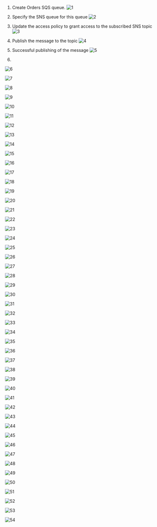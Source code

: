 1. Create Orders SQS queue.
![1](https://github.com/prashantlangade306/12weeksawschallenge/assets/57378421/34adfac6-6a1b-4c68-8590-973c9e71debe)

2. Specify the SNS queue for this queue
![2](https://github.com/prashantlangade306/12weeksawschallenge/assets/57378421/a4297241-599d-4d5c-9333-7c97ebfd609f)

3. Update the access policy to grant access to the subscribed SNS topic
![3](https://github.com/prashantlangade306/12weeksawschallenge/assets/57378421/d43e64b1-9966-4b1c-af22-da9a6136d3cd)

4. Publish the message to the topic
![4](https://github.com/prashantlangade306/12weeksawschallenge/assets/57378421/18204b82-2226-4747-8839-10674689021e)

5. Successful publishing of the message
![5](https://github.com/prashantlangade306/12weeksawschallenge/assets/57378421/c4f76473-b254-41a8-93c8-4d8bdf81c7f6)

6. 
![6](https://github.com/prashantlangade306/12weeksawschallenge/assets/57378421/24577430-30e3-4d16-9ba2-fd412e735c34)

![7](https://github.com/prashantlangade306/12weeksawschallenge/assets/57378421/dac8fa2b-d732-4e1c-bf1c-017659308310)

![8](https://github.com/prashantlangade306/12weeksawschallenge/assets/57378421/26799d7d-2783-496b-b27c-52bd2010423d)

![9](https://github.com/prashantlangade306/12weeksawschallenge/assets/57378421/d48f8119-8830-4cbc-aa3a-f804a6d3ad2b)

![10](https://github.com/prashantlangade306/12weeksawschallenge/assets/57378421/cb783be1-2747-4123-ac77-bf2ef7f3b556)

![11](https://github.com/prashantlangade306/12weeksawschallenge/assets/57378421/aad88db7-af69-4f2c-b309-8a2d99a29932)

![12](https://github.com/prashantlangade306/12weeksawschallenge/assets/57378421/d3dd3258-27ea-4d32-ac4e-ffef0cd0a199)

![13](https://github.com/prashantlangade306/12weeksawschallenge/assets/57378421/e2d9d623-a9a5-47d9-bc1e-11220fc7b290)

![14](https://github.com/prashantlangade306/12weeksawschallenge/assets/57378421/bb4596cd-f8cf-413b-a373-6e562acf04f1)

![15](https://github.com/prashantlangade306/12weeksawschallenge/assets/57378421/a00c24c2-487d-446c-9d19-e44445190b95)

![16](https://github.com/prashantlangade306/12weeksawschallenge/assets/57378421/226afa72-4ea1-4627-8f28-7fcf18f0b508)

![17](https://github.com/prashantlangade306/12weeksawschallenge/assets/57378421/12bd8ca1-3546-441d-860a-05d6472c7415)

![18](https://github.com/prashantlangade306/12weeksawschallenge/assets/57378421/71632db1-1c50-4f1a-ae0a-d3639b54107d)

![19](https://github.com/prashantlangade306/12weeksawschallenge/assets/57378421/7118df5a-9990-4a32-9f2f-d653d9b00712)

![20](https://github.com/prashantlangade306/12weeksawschallenge/assets/57378421/a6ef3acc-e700-4787-b099-4cff46dbfe60)

![21](https://github.com/prashantlangade306/12weeksawschallenge/assets/57378421/7f5386d4-6ada-4551-a0d2-868e5fcda76b)

![22](https://github.com/prashantlangade306/12weeksawschallenge/assets/57378421/44813f57-e4ff-4e43-97ab-1a4e9ef02aee)

![23](https://github.com/prashantlangade306/12weeksawschallenge/assets/57378421/5b31f7eb-811c-4e7e-98b8-a81bef49d860)

![24](https://github.com/prashantlangade306/12weeksawschallenge/assets/57378421/89a9e813-51d5-42ff-af28-567f388a2aa6)

![25](https://github.com/prashantlangade306/12weeksawschallenge/assets/57378421/e45f5280-89ab-4198-af6b-c0ae404a32b9)

![26](https://github.com/prashantlangade306/12weeksawschallenge/assets/57378421/7207b4b3-cde5-4895-805a-f432fcd53d81)

![27](https://github.com/prashantlangade306/12weeksawschallenge/assets/57378421/43de767e-0215-47bd-8c3c-3da12964a636)

![28](https://github.com/prashantlangade306/12weeksawschallenge/assets/57378421/e04021a9-4883-46af-a0f4-12bb65cfd296)

![29](https://github.com/prashantlangade306/12weeksawschallenge/assets/57378421/ed6b15e6-bdc9-4379-858c-06fe13d43666)

![30](https://github.com/prashantlangade306/12weeksawschallenge/assets/57378421/0b04b9f2-02c7-42f8-9175-6c773fbbace2)

![31](https://github.com/prashantlangade306/12weeksawschallenge/assets/57378421/7129ff69-c8b0-4202-ac46-7a76974e7637)

![32](https://github.com/prashantlangade306/12weeksawschallenge/assets/57378421/7c0a4753-35cb-44aa-92f3-b996ea8a4f31)

![33](https://github.com/prashantlangade306/12weeksawschallenge/assets/57378421/584822fe-d5e0-4c79-8289-cf76121fbf77)

![34](https://github.com/prashantlangade306/12weeksawschallenge/assets/57378421/5e937088-3679-42b3-93dc-7d264270c001)

![35](https://github.com/prashantlangade306/12weeksawschallenge/assets/57378421/4941ec6a-7122-4b19-b24e-8dd35793da22)

![36](https://github.com/prashantlangade306/12weeksawschallenge/assets/57378421/9c898d84-d872-444b-99f4-56cee94d810d)

![37](https://github.com/prashantlangade306/12weeksawschallenge/assets/57378421/75c085ff-d82b-4b7c-b73c-5c2f8bd0809b)

![38](https://github.com/prashantlangade306/12weeksawschallenge/assets/57378421/1a412d93-7524-4cb0-95f7-053a93ff13ea)

![39](https://github.com/prashantlangade306/12weeksawschallenge/assets/57378421/df7988e8-b10c-4609-825a-c94d5b25215a)

![40](https://github.com/prashantlangade306/12weeksawschallenge/assets/57378421/8f37e57c-31ae-4f1f-b283-597703dc4402)

![41](https://github.com/prashantlangade306/12weeksawschallenge/assets/57378421/fd465c7a-fd13-45b4-bc6f-32ec1a95c852)

![42](https://github.com/prashantlangade306/12weeksawschallenge/assets/57378421/87eabf8f-25c0-458c-9785-78d3ea6738fd)

![43](https://github.com/prashantlangade306/12weeksawschallenge/assets/57378421/2865f051-dc25-47bf-aaeb-e863da9a3e32)

![44](https://github.com/prashantlangade306/12weeksawschallenge/assets/57378421/3a832d46-cbd4-4bd2-84ca-7e8f5762ca9e)

![45](https://github.com/prashantlangade306/12weeksawschallenge/assets/57378421/0e7ff72e-efe3-47e6-bb2a-da2923d7b371)

![46](https://github.com/prashantlangade306/12weeksawschallenge/assets/57378421/53452975-09f9-44cc-be4d-5bea085adcaa)

![47](https://github.com/prashantlangade306/12weeksawschallenge/assets/57378421/28f77cd7-67a5-4442-96b9-8f7bbfa4539d)

![48](https://github.com/prashantlangade306/12weeksawschallenge/assets/57378421/1586d826-aafa-42d8-92e3-9085fa8cd93e)

![49](https://github.com/prashantlangade306/12weeksawschallenge/assets/57378421/9793910b-fe04-41eb-bd67-09aa3068d50b)

![50](https://github.com/prashantlangade306/12weeksawschallenge/assets/57378421/be28a88b-c5ac-4f5e-9d0a-54ab788d9bca)

![51](https://github.com/prashantlangade306/12weeksawschallenge/assets/57378421/f01ccc2b-56cf-424c-baba-2f61cd04eb4c)

![52](https://github.com/prashantlangade306/12weeksawschallenge/assets/57378421/4fe00288-19c4-4f1d-b2fd-47f0a6069b32)

![53](https://github.com/prashantlangade306/12weeksawschallenge/assets/57378421/18a5cefb-48b7-491d-8e92-973855331e46)

![54](https://github.com/prashantlangade306/12weeksawschallenge/assets/57378421/741278b4-a616-4232-9087-149f78cf1bf7)





















